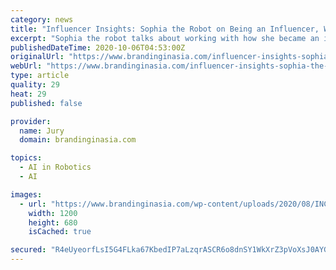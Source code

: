```yaml
---
category: news
title: "Influencer Insights: Sophia the Robot on Being an Influencer, Working With Brands, and More"
excerpt: "Sophia the robot talks about working with how she became an influencer, working with social media, how she chooses what brands she will represent, and more."
publishedDateTime: 2020-10-06T04:53:00Z
originalUrl: "https://www.brandinginasia.com/influencer-insights-sophia-the-robot-on-being-an-influencer-working-with-brands-and-more/"
webUrl: "https://www.brandinginasia.com/influencer-insights-sophia-the-robot-on-being-an-influencer-working-with-brands-and-more/"
type: article
quality: 29
heat: 29
published: false

provider:
  name: Jury
  domain: brandinginasia.com

topics:
  - AI in Robotics
  - AI

images:
  - url: "https://www.brandinginasia.com/wp-content/uploads/2020/08/INCAHansonRobotics-Sophia-Branding-in-Asia.jpg"
    width: 1200
    height: 680
    isCached: true

secured: "R4eUyeorfLsI5G4FLka67KbedIP7aLzqrASCR6o8dnSY1WkXrZ3pVoXsJ0AYGxosSNAYOKYpbdDVpW9rH8qXjHlqsci/L8i6SBX+W3e3IfEMCHUFVDXf92YUyJ6OP6bpNL57gI8NqO3ch8gn2bkOv7uR/0hZGGoq1iVdoODRDUauEvIkS4inyn5SChFFOoLVLAFrd/4Vn8LfntdrgT4RdB4orN+jB/Dq1dwmR6hB6ywMDihELqsBIbHUPAf7qtToY23BlUc9ReiNrOlMidqRk8zpAVglaQK7EjLmn8XovzSkSsgiGKeHFkeSm1AWfOjtMMRsl6QVzXmxhiRQYsXjVVpYUJxdhZ9BPyRhE2pcxbE=;70dqoMPJtxDw6AH6Sp1UkQ=="
---
```


